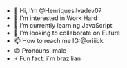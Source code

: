 - 👋 Hi, I’m @Henriquesilvadev07
- 👀 I’m interested in Work Hard
- 🌱 I’m currently learning JavaScript
- 💞️ I’m looking to collaborate on Future
- 📫 How to reach me IG:@oriiick
- 😄 Pronouns: male
- ⚡ Fun fact: i´m brazilian

<!---
Henriquesilvadev07/Henriquesilvadev07 is a ✨ special ✨ repository because its `README.md` (this file) appears on your GitHub profile.
You can click the Preview link to take a look at your changes.
--->
